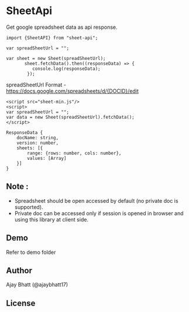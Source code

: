 # SheetApi

Get google spreadsheet data as api response.

```
import {SheetAPI} from "sheet-api";

var spreadSheetUrl = "";

var sheet = new Sheet(spreadSheetUrl);
       sheet.fetchData().then((responseData) => {
          console.log(responseData);
        });

``` 

spreadSheetUrl Format - https://docs.google.com/spreadsheets/d/{DOCID}/edit

``` 
<script src="sheet-min.js"/>
<script>
var spreadSheetUrl = "";
var data = new Sheet(spreadSheetUrl).fetchData();
</script>

``` 

```
ResponseData {
    docName: string,
    version: number,
    sheets: [{
        range: {rows: number, cols: number},
        values: [Array]
    }]
} 
```

## Note : 
- Spreadsheet should be open accessed by default (no private doc is supported). 
- Private doc can be accessed only if session is opened in browser and using this library at client side.

## Demo

Refer to demo folder

## Author

Ajay Bhatt (@ajaybhatt17)

## License


